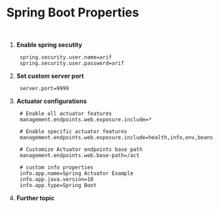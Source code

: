 # **Spring Boot Properties**

</br>

1. **Enable spring secutity**

        spring.security.user.name=arif
        spring.security.user.password=arif

2. **Set custom server port**

        server.port=9999

3. **Actuator configurations**

        # Enable all actuator features
        management.endpoints.web.exposure.include=*

        # Enable specific actuator features
        management.endpoints.web.exposure.include=health,info,env,beans

        # Customize Actuator endpoints base path
        management.endpoints.web.base-path=/act

        # custom info properties
        info.app.name=Spring Actuator Example
        info.app.java.version=10
        info.app.type=Spring Boot

4. **Further topic**
